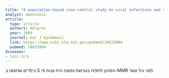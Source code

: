 ```yaml
---
title: "A population-based case-control study on viral infections and vaccinations and subsequent multiple sclerosis risk"
analyst: amantonio
article:
  type: article
  authors: Ahlgren
  year: 2009
  journal: Eur J Epidemiol
  link: https://www.ncbi.nlm.nih.gov/pubmed/19633994
  pubmed: 19633994
diseases:
- טרשת נפוצה
---
```


הסיכון לחלות בטרשת נפוצה היה גבוה פי 5 בילדים שחוסנו ב-MMR לפני גיל עשר.
